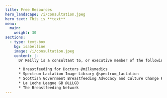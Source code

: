 ```yaml
---
title: Free Resources
hero_landscape: /i/consultation.jpeg
hero_text: This is **text**
menu:
  main:
    weight: 30
sections:
  - type: text-box
    bg: isabelline
    image: /i/consultation.jpeg
    content: |-
      Dr Reilly is a consultant to, or executive member of the following organisations which look to promote and protect access to breastfeeding support in the UK:

      * Breastfeeding for Doctors @milkymedics
      * Spectrum Lactation Image Library @spectrum_lactation
      * Scottish Government Breastfeeding Advocacy and Culture Change Policy Subgroup Committee
      * La Leche League GB @LLLGB
      * The Breastfeeding Network
---
```

